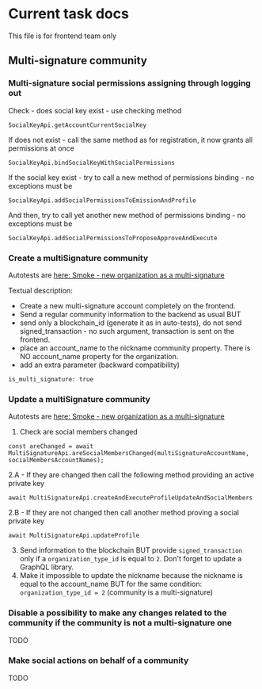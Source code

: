 # Current task docs

This file is for frontend team only

## Multi-signature community

### Multi-signature social permissions assigning through logging out

Check - does social key exist - use checking method
```
SocialKeyApi.getAccountCurrentSocialKey
```
If does not exist - call the same method as for registration, it now grants all permissions at once
```
SocialKeyApi.bindSocialKeyWithSocialPermissions
```

If the social key exist - try to call a new method of permissions binding - no exceptions must be
```
SocialKeyApi.addSocialPermissionsToEmissionAndProfile
```

And then, try to call yet another new method of permissions binding - no exceptions must be
```
SocialKeyApi.addSocialPermissionsToProposeApproveAndExecute
```

### Create a multiSignature community
Autotests are [here: Smoke - new organization as a multi-signature](../../test/integration/organizations/organizations-create-update-transactions.test.ts)

Textual description:
* Create a new multi-signature account completely on the frontend.
* Send a regular community information to the backend as usual BUT
* send only a blockchain_id (generate it as in auto-tests), do not send signed_transaction - no such argument, transaction is sent on the frontend.
* place an account_name to the nickname community property. There is NO account_name property for the organization.
* add an extra parameter (backward compatibility)
```
is_multi_signature: true
```

### Update a multiSignature community

Autotests are [here: Smoke - new organization as a multi-signature](../../test/integration/organizations/organizations-create-update-transactions.test.ts)

1. Check are social members changed
```
const areChanged = await MultiSignatureApi.areSocialMembersChanged(multiSignatureAccountName, socialMembersAccountNames);
```

2.A - If they are changed then call the following method providing an active private key
```
await MultiSignatureApi.createAndExecuteProfileUpdateAndSocialMembers
```
2.B  - If they are not changed then call another method proving a social private key
```
await MultiSignatureApi.updateProfile
```
3. Send information to the blockchain BUT provide `signed_transaction` only if a `organization_type_id` is equal to `2`.
Don't forget to update a GraphQL library.
4. Make it impossible to update the nickname because the nickname is equal to the account_name BUT for the same condition:
`organization_type_id = 2` (community is a multi-signature)

### Disable a possibility to make any changes related to the community if the community is not a multi-signature one 
TODO

### Make social actions on behalf of a community
TODO
